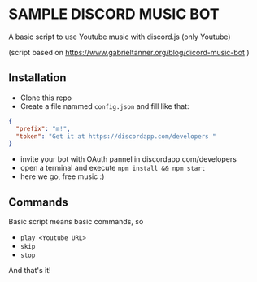 # SAMPLE DISCORD MUSIC BOT 
A basic script to use Youtube music with discord.js (only Youtube)

(script based on https://www.gabrieltanner.org/blog/dicord-music-bot )

## Installation
- Clone this repo
- Create a file nammed `config.json` and fill like that:
```json
{
  "prefix": "m!",
  "token": "Get it at https://discordapp.com/developers "
}
```
- invite your bot with OAuth pannel in discordapp.com/developers
- open a terminal and execute `npm install && npm start`
- here we go, free music :)

## Commands
Basic script means basic commands, so
- `play <Youtube URL>`
- `skip`
- `stop`

And that's it!
